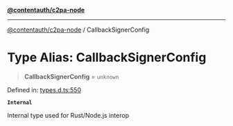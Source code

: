 [**@contentauth/c2pa-node**](../README.md)

***

[@contentauth/c2pa-node](../README.md) / CallbackSignerConfig

# Type Alias: CallbackSignerConfig

> **CallbackSignerConfig** = `unknown`

Defined in: [types.d.ts:550](https://github.com/contentauth/c2pa-node-v2/blob/1df68df861d38a8c4eb7c634a613532727ec72d3/js-src/types.d.ts#L550)

**`Internal`**

Internal type used for Rust/Node.js interop
